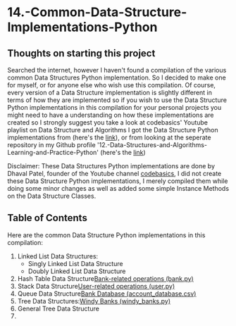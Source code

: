 # 14.-Common-Data-Structure-Implementations-Python

## Thoughts on starting this project
Searched the internet, however I haven't found a compilation of the various common Data Structures Python implementation. So I decided to make one for myself, or for anyone else who wish use this compilation. Of course, every version of a Data Structure implementation is slightly different in terms of how they are implemented so if you wish to use the Data Structure Python implementations in this compilation for your personal projects you might need to have a understanding on how these implementations are created so I strongly suggest you take a look at codebasics' Youtube playlist on Data Structure and Algorithms I got the Data Structure Python implementations from (here's the [link](https://www.youtube.com/playlist?list=PLeo1K3hjS3uu_n_a__MI_KktGTLYopZ12)), or from looking at the seperate repository in my Github profile '12.-Data-Structures-and-Algorithms-Learning-and-Practice-Python' (here's the [link](https://github.com/WindJammer6/12.-Data-Structures-and-Algorithms-Learning-and-Practice-Python))

Disclaimer: These Data Structures Python implementations are done by Dhaval Patel, founder of the Youtube channel [codebasics](https://www.youtube.com/@codebasics), I did not create these Data Structure Python implementations, I merely compiled them while doing some minor changes as well as added some simple Instance Methods on the Data Structure Classes. 

## Table of Contents
Here are the common Data Structure Python implementations in this compilation:
   1. Linked List Data Structures:
      + Singly Linked List Data Structure
      + Doubly Linked List Data Structure
   2. Hash Table Data Structure[Bank-related operations (bank.py)](#bankrelatedoperations)
   4. Stack Data Structure[User-related operations (user.py)](#userrelatedoperations)
   5. Queue Data Structure[Bank Database (account_database.csv)](#bankdatabase)
   6. Tree Data Structures:[Windy Banks (windy_banks.py)](#windybanks)
   7. General Tree Data Structure
   8. 
